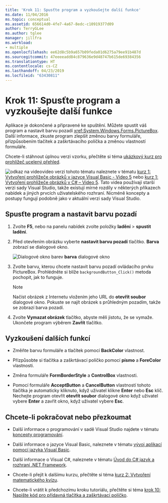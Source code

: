 ```yaml
---
title: 'Krok 11: Spusťte program a vyzkoušejte další funkce'
ms.date: 11/04/2016
ms.topic: conceptual
ms.assetid: 656614d0-4fe7-4a67-8edc-c10919377d09
author: TerryGLee
ms.author: tglee
manager: jillfra
ms.workload:
- multiple
ms.openlocfilehash: ee62d8c5b9a657b09feda01d6275a79ee91b487d
ms.sourcegitcommit: 47eeeeadd84c879636e9d48747b615de69384356
ms.translationtype: HT
ms.contentlocale: cs-CZ
ms.lasthandoff: 04/23/2019
ms.locfileid: "63430811"
---
```

# <a name="step-11-run-your-program-and-try-other-features"></a>Krok 11: Spusťte program a vyzkoušejte další funkce
Aplikace je dokončené a připravené ke spuštění. Můžete spustit váš program a nastavit barvu pozadí <xref:System.Windows.Forms.PictureBox>. Další informace, zkuste program zlepšit změnou barvy formuláře, přizpůsobením tlačítek a zaškrtávacího políčka a změnou vlastností formuláře.

 Chcete-li stáhnout úplnou verzi vzorku, přečtěte si téma [ukázkový kurz pro prohlížeč ucelený přehled](https://code.msdn.microsoft.com/Complete-Picture-Viewer-7d91d3a8).

 ![odkaz na video](../data-tools/media/playvideo.gif)video verzi tohoto tématu naleznete v tématu [kurz 1: Vytvoření prohlížeče obrázků v jazyce Visual Basic - Video 5](http://go.microsoft.com/fwlink/?LinkId=205216) nebo [kurz 1: Vytvoření prohlížeče obrázků v C# – Video 5](http://go.microsoft.com/fwlink/?LinkId=205206). Tato videa používají starší verzi sady Visual Studio, takže existují mírné rozdíly v některých příkazech nabídek a jiných prvcích uživatelského rozhraní. Nicméně koncepty a postupy fungují podobně jako v aktuální verzi sady Visual Studio.

## <a name="to-run-your-program-and-set-the-background-color"></a>Spusťte program a nastavit barvu pozadí

1. Zvolte **F5**, nebo na panelu nabídek zvolte položky **ladění** > **spustit ladění**.

2. Před otevřením obrázku vyberte **nastavit barvu pozadí** tlačítko. **Barva** zobrazí se dialogové okno.

     ![Dialogové okno barev](../ide/media/express_colordialog.png)
**barva** dialogové okno

3. Zvolte barvu, kterou chcete nastavit barvu pozadí ovládacího prvku PictureBox. Prohlédněte si blíže `backgroundButton_Click()` metoda pochopit, jak to funguje.

    > [!NOTE]
    > Načíst obrázek z Internetu vložením jeho URL do **otevřít soubor** dialogové okno. Pokuste se najít obrázek s průhledným pozadím, takže se zobrazí barva pozadí.

4. Zvolte **Vymazat obrázek** tlačítko, abyste měli jistotu, že se vymaže. Ukončete program výběrem **Zavřít** tlačítko.

## <a name="to-try-other-features"></a>Vyzkoušení dalších funkcí

- Změňte barvu formuláře a tlačítek pomocí **BackColor** vlastnost.

- Přizpůsobte si tlačítka a zaškrtávací políčko pomocí **písmo** a **ForeColor** vlastnosti.

- Změna formuláře **FormBorderStyle** a **ControlBox** vlastnosti.

- Pomocí formuláře **AcceptButton** a **CancelButton** vlastností tohoto tlačítka je automaticky kliknuto, když uživatel klikne **Enter** nebo **Esc** klíč. Nechejte program otevřít **otevřít soubor** dialogové okno když uživatel vybere **Enter** a zavřít okno, když uživatel vybere **Esc**.

## <a name="to-continue-or-review"></a>Chcete-li pokračovat nebo přezkoumat

- Další informace o programování v sadě Visual Studio najdete v tématu [koncepty programování](https://msdn.microsoft.com/Library/65c12cca-af4f-4017-886e-2dbc00a189d6).

- Další informace o jazyce Visual Basic, naleznete v tématu [vývoj aplikací pomocí jazyka Visual Basic](/dotnet/visual-basic/developing-apps/index).

- Další informace o Visual C#, naleznete v tématu [Úvod do C# jazyk a rozhraní .NET Framework](/dotnet/csharp/getting-started/introduction-to-the-csharp-language-and-the-net-framework).

- Chcete-li přejít k dalšímu kurzu, přečtěte si téma [kurz 2: Vytvoření matematického kvízu](../ide/tutorial-2-create-a-timed-math-quiz.md).

- Chcete-li vrátit k předchozímu kroku tutoriálu, přečtěte si téma [krok 10: Napište kód pro přídavná tlačítka a zaškrtávací políčko](../ide/step-10-write-code-for-additional-buttons-and-a-check-box.md).
